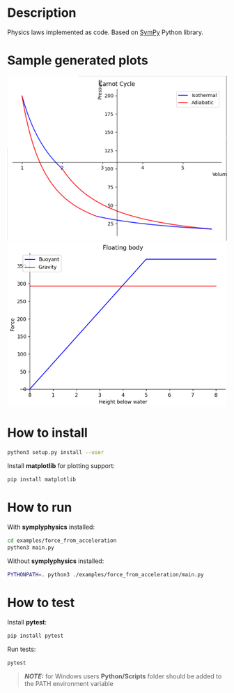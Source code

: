 # Description

Physics laws implemented as code. Based on [SymPy](https://github.com/sympy/sympy) Python library.

# Sample generated plots

![Carnot Cycle](./img/carnot_cycle.png)
![Floating Body](./img/floating_body.png)

# How to install

```sh
python3 setup.py install --user
```

Install **matplotlib** for plotting support:

```sh
pip install matplotlib
```

# How to run

With **symplyphysics** installed:

```sh
cd examples/force_from_acceleration
python3 main.py
```

Without **symplyphysics** installed:

```sh
PYTHONPATH=. python3 ./examples/force_from_acceleration/main.py
```

# How to test

Install **pytest**:

```sh
pip install pytest
```

Run tests:

```sh
pytest
```

> **_NOTE:_**  for Windows users **Python/Scripts** folder should be added to the PATH environment variable
